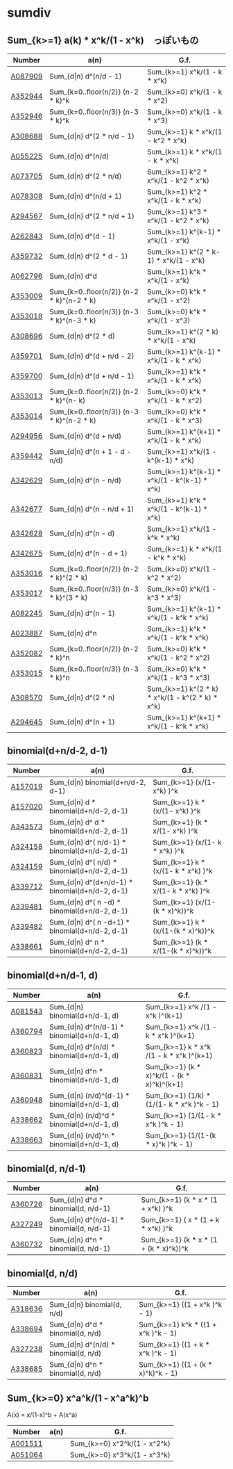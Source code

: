 # sumdiv

## Sum_{k>=1} a(k) * x^k/(1 - x^k)　っぽいもの


| Number | a(n) | G.f. | 
| ----- | ----- | ----- | 
| [A087909](https://oeis.org/A087909) | Sum_{d&#124;n} d^(n/d - 1)                | Sum_{k>=1}               x^k/(1 - k         * x^k) | 
| [A352944](https://oeis.org/A352944) | Sum_{k=0..floor(n/2)} (n-2 * k)^k         | Sum_{k>=0}               x^k/(1 - k         * x^2) | 
| [A352946](https://oeis.org/A352946) | Sum_{k=0..floor(n/3)} (n-3 * k)^k         | Sum_{k>=0}               x^k/(1 - k         * x^3) | 
| [A308688](https://oeis.org/A308688) | Sum_{d&#124;n} d^(2 * n/d - 1)            | Sum_{k>=1} k           * x^k/(1 - k^2       * x^k) | 
| [A055225](https://oeis.org/A055225) | Sum_{d&#124;n} d^(n/d)                    | Sum_{k>=1} k           * x^k/(1 - k         * x^k) | 
| [A073705](https://oeis.org/A073705) | Sum_{d&#124;n} d^(2 * n/d)                | Sum_{k>=1} k^2         * x^k/(1 - k^2       * x^k) | 
| [A078308](https://oeis.org/A078308) | Sum_{d&#124;n} d^(n/d + 1)                | Sum_{k>=1} k^2         * x^k/(1 - k         * x^k) | 
| [A294567](https://oeis.org/A294567) | Sum_{d&#124;n} d^(2 * n/d + 1)            | Sum_{k>=1} k^3         * x^k/(1 - k^2       * x^k) | 
| [A262843](https://oeis.org/A262843) | Sum_{d&#124;n} d^(d - 1)                  | Sum_{k>=1} k^(k-1)     * x^k/(1 -             x^k) | 
| [A359732](https://oeis.org/A359732) | Sum_{d&#124;n} d^(2 * d - 1)              | Sum_{k>=1} k^(2 * k-1) * x^k/(1 -             x^k) | 
| [A062796](https://oeis.org/A062796) | Sum_{d&#124;n} d^d                        | Sum_{k>=1} k^k         * x^k/(1 -             x^k) | 
| [A353009](https://oeis.org/A353009) | Sum_{k=0..floor(n/2)} (n-2 * k)^(n-2 * k) | Sum_{k>=0} k^k         * x^k/(1 -             x^2) | 
| [A353018](https://oeis.org/A353018) | Sum_{k=0..floor(n/3)} (n-3 * k)^(n-3 * k) | Sum_{k>=0} k^k         * x^k/(1 -             x^3) | 
| [A308696](https://oeis.org/A308696) | Sum_{d&#124;n} d^(2 * d)                  | Sum_{k>=1} k^(2 * k)   * x^k/(1 -             x^k) | 
| [A359701](https://oeis.org/A359701) | Sum_{d&#124;n} d^(d + n/d - 2)            | Sum_{k>=1} k^(k-1)     * x^k/(1 - k         * x^k) | 
| [A359700](https://oeis.org/A359700) | Sum_{d&#124;n} d^(d + n/d - 1)            | Sum_{k>=1} k^k         * x^k/(1 - k         * x^k) | 
| [A353013](https://oeis.org/A353013) | Sum_{k=0..floor(n/2)} (n-2 * k)^(n-    k) | Sum_{k>=0} k^k         * x^k/(1 - k         * x^2) | 
| [A353014](https://oeis.org/A353014) | Sum_{k=0..floor(n/3)} (n-3 * k)^(n-2 * k) | Sum_{k>=0} k^k         * x^k/(1 - k         * x^3) | 
| [A294956](https://oeis.org/A294956) | Sum_{d&#124;n} d^(d + n/d)                | Sum_{k>=1} k^(k+1)     * x^k/(1 - k         * x^k) | 
| [A359442](https://oeis.org/A359442) | Sum_{d&#124;n} d^(n + 1 - d - n/d)        | Sum_{k>=1}               x^k/(1 - k^(k-1)   * x^k) | 
| [A342629](https://oeis.org/A342629) | Sum_{d&#124;n} d^(n - n/d)                | Sum_{k>=1} k^(k-1)     * x^k/(1 - k^(k-1)   * x^k) | 
| [A342677](https://oeis.org/A342677) | Sum_{d&#124;n} d^(n - n/d + 1)            | Sum_{k>=1} k^k         * x^k/(1 - k^(k-1)   * x^k) | 
| [A342628](https://oeis.org/A342628) | Sum_{d&#124;n} d^(n - d)                  | Sum_{k>=1}               x^k/(1 - k^k       * x^k) | 
| [A342675](https://oeis.org/A342675) | Sum_{d&#124;n} d^(n - d + 1)              | Sum_{k>=1} k           * x^k/(1 - k^k       * x^k) | 
| [A353016](https://oeis.org/A353016) | Sum_{k=0..floor(n/2)} (n-2 * k)^(2 * k)   | Sum_{k>=0}               x^k/(1 - k^2       * x^2) | 
| [A353017](https://oeis.org/A353017) | Sum_{k=0..floor(n/3)} (n-3 * k)^(3 * k)   | Sum_{k>=0}               x^k/(1 - k^3       * x^3) | 
| [A082245](https://oeis.org/A082245) | Sum_{d&#124;n} d^(n - 1)                  | Sum_{k>=1} k^(k-1)     * x^k/(1 - k^k       * x^k) | 
| [A023887](https://oeis.org/A023887) | Sum_{d&#124;n} d^n                        | Sum_{k>=1} k^k         * x^k/(1 - k^k       * x^k) | 
| [A352082](https://oeis.org/A352082) | Sum_{k=0..floor(n/2)} (n-2 * k)^n         | Sum_{k>=0} k^k         * x^k/(1 - k^2       * x^2) | 
| [A353015](https://oeis.org/A353015) | Sum_{k=0..floor(n/3)} (n-3 * k)^n         | Sum_{k>=0} k^k         * x^k/(1 - k^3       * x^3) | 
| [A308570](https://oeis.org/A308570) | Sum_{d&#124;n} d^(2 * n)                  | Sum_{k>=1} k^(2 * k)   * x^k/(1 - k^(2 * k) * x^k) | 
| [A294645](https://oeis.org/A294645) | Sum_{d&#124;n} d^(n + 1)                  | Sum_{k>=1} k^(k+1)     * x^k/(1 - k^k       * x^k) | 


## binomial(d+n/d-2, d-1)

| Number | a(n) | G.f. | 
| ----- | ----- | ----- | 
| [A157019](https://oeis.org/A157019) | Sum_{d&#124;n}                 binomial(d+n/d-2, d-1) | Sum_{k>=1}      (x/(1-     x^k) )^k | 
| [A157020](https://oeis.org/A157020) | Sum_{d&#124;n} d             * binomial(d+n/d-2, d-1) | Sum_{k>=1}  k * (x/(1-     x^k) )^k | 
| [A343573](https://oeis.org/A343573) | Sum_{d&#124;n} d^ d          * binomial(d+n/d-2, d-1) | Sum_{k>=1} (k *  x/(1-     x^k) )^k | 
| [A324158](https://oeis.org/A324158) | Sum_{d&#124;n} d^(  n/d-1)   * binomial(d+n/d-2, d-1) | Sum_{k>=1}      (x/(1- k * x^k) )^k | 
| [A324159](https://oeis.org/A324159) | Sum_{d&#124;n} d^(  n/d)     * binomial(d+n/d-2, d-1) | Sum_{k>=1}  k * (x/(1- k * x^k) )^k |
| [A339712](https://oeis.org/A339712) | Sum_{d&#124;n} d^(d+n/d-1)   * binomial(d+n/d-2, d-1) | Sum_{k>=1} (k *  x/(1- k * x^k) )^k |
| [A339481](https://oeis.org/A339481) | Sum_{d&#124;n} d^(  n  -d)   * binomial(d+n/d-2, d-1) | Sum_{k>=1}      (x/(1-(k * x)^k))^k | 
| [A339482](https://oeis.org/A339482) | Sum_{d&#124;n} d^(  n  -d+1) * binomial(d+n/d-2, d-1) | Sum_{k>=1}  k * (x/(1-(k * x)^k))^k |
| [A338661](https://oeis.org/A338661) | Sum_{d&#124;n} d^   n        * binomial(d+n/d-2, d-1) | Sum_{k>=1} (k *  x/(1-(k * x)^k))^k | 


## binomial(d+n/d-1, d)

| Number | a(n) | G.f. | 
| ----- | ----- | ----- | 
| [A081543](https://oeis.org/A081543) | Sum_{d&#124;n}               binomial(d+n/d-1, d) | Sum_{k>=1}       x^k /(1 -      x^k )^(k+1) | 
| [A360794](https://oeis.org/A360794) | Sum_{d&#124;n} d^(n/d-1)   * binomial(d+n/d-1, d) | Sum_{k>=1}       x^k /(1 -  k * x^k )^(k+1) | 
| [A360823](https://oeis.org/A360823) | Sum_{d&#124;n} d^(n/d)     * binomial(d+n/d-1, d) | Sum_{k>=1}   k * x^k /(1 -  k * x^k )^(k+1) | 
| [A360831](https://oeis.org/A360831) | Sum_{d&#124;n} d^n         * binomial(d+n/d-1, d) | Sum_{k>=1}  (k * x)^k/(1 - (k * x)^k)^(k+1) | 
| [A360948](https://oeis.org/A360948) | Sum_{d&#124;n} (n/d)^(d-1) * binomial(d+n/d-1, d) | Sum_{k>=1} (1/k) * (1/(1- k *  x^k )^k - 1) |
| [A338662](https://oeis.org/A338662) | Sum_{d&#124;n} (n/d)^d     * binomial(d+n/d-1, d) | Sum_{k>=1}         (1/(1- k *  x^k )^k - 1) |
| [A338663](https://oeis.org/A338663) | Sum_{d&#124;n} (n/d)^n     * binomial(d+n/d-1, d) | Sum_{k>=1}         (1/(1-(k * x)^k )^k - 1) |

## binomial(d, n/d-1)

| Number | a(n) | G.f. | 
| ----- | ----- | ----- | 
| [A360726](https://oeis.org/A360726) | Sum_{d&#124;n} d^d       * binomial(d, n/d-1) | Sum_{k>=1} (k * x * (1 +      x^k) )^k | 
| [A327249](https://oeis.org/A327249) | Sum_{d&#124;n} d^(n/d-1) * binomial(d, n/d-1) | Sum_{k>=1} (    x * (1 +  k * x^k) )^k | 
| [A360732](https://oeis.org/A360732) | Sum_{d&#124;n} d^n       * binomial(d, n/d-1) | Sum_{k>=1} (k * x * (1 + (k * x)^k))^k | 

## binomial(d, n/d)

| Number | a(n) | G.f. | 
| ----- | ----- | ----- | 
| [A318636](https://oeis.org/A318636) | Sum_{d&#124;n}            binomial(d, n/d) | Sum_{k>=1}        ((1 +      x^k )^k - 1) | 
| [A338694](https://oeis.org/A338694) | Sum_{d&#124;n}  d^d     * binomial(d, n/d) | Sum_{k>=1} k^k *  ((1 +      x^k )^k - 1) | 
| [A327238](https://oeis.org/A327238) | Sum_{d&#124;n}  d^(n/d) * binomial(d, n/d) | Sum_{k>=1}        ((1 +  k * x^k )^k - 1) | 
| [A338685](https://oeis.org/A338685) | Sum_{d&#124;n}  d^n     * binomial(d, n/d) | Sum_{k>=1}        ((1 + (k * x)^k)^k - 1) | 




## Sum_{k>=0} x^a^k/(1 - x^a^k)^b

A(x) = x/(1-x)^b + A(x^a)

| Number | a(n) | G.f. | 
| ----- | ----- | ----- | 
| [A001511](https://oeis.org/A001511) |        | Sum_{k>=0} x^2^k/(1 - x^2^k) | 
| [A051064](https://oeis.org/A051064) |        | Sum_{k>=0} x^3^k/(1 - x^3^k) | 




